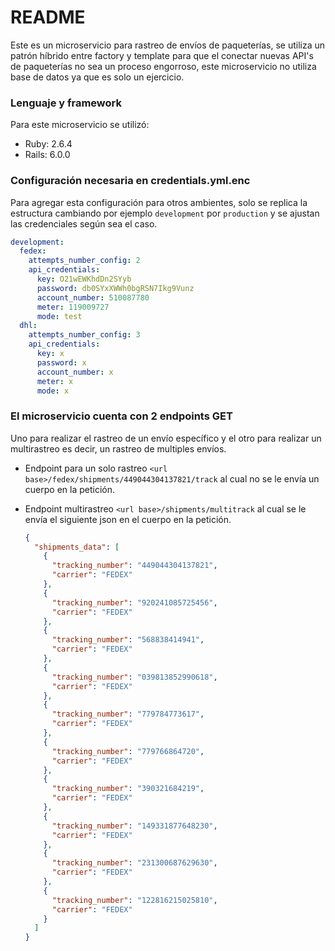 # README

Este es un microservicio para rastreo de envíos de paqueterías, se utiliza un patrón híbrido entre factory y template para que el conectar nuevas API's de paqueterías no sea un proceso engorroso, este microservicio no utiliza base de datos ya que es solo un ejercicio.

### Lenguaje y framework
Para este microservicio se utilizó:
* Ruby: 2.6.4
* Rails: 6.0.0

### Configuración necesaria en credentials.yml.enc
Para agregar esta configuración para otros ambientes, solo se replica la estructura cambiando por ejemplo `development` por `production` y se ajustan las credenciales según sea el caso.
```yml
development:
  fedex:
    attempts_number_config: 2
    api_credentials:
      key: O21wEWKhdDn2SYyb
      password: db0SYxXWWh0bgRSN7Ikg9Vunz
      account_number: 510087780
      meter: 119009727
      mode: test
  dhl:
    attempts_number_config: 3
    api_credentials:
      key: x
      password: x
      account_number: x
      meter: x
      mode: x
```
### El microservicio cuenta con 2 endpoints GET
Uno para realizar el rastreo de un envío específico y el otro para realizar un multirastreo es decir, un rastreo de multiples envíos.
* Endpoint para un solo rastreo `<url base>/fedex/shipments/449044304137821/track` al cual no se le envía un cuerpo en la petición.
* Endpoint multirastreo `<url base>/shipments/multitrack` al cual se le envía el siguiente json en el cuerpo en la petición.

  ```json
  {
    "shipments_data": [
      {
        "tracking_number": "449044304137821",
        "carrier": "FEDEX"
      },
      {
        "tracking_number": "920241085725456",
        "carrier": "FEDEX"
      },
      {
        "tracking_number": "568838414941",
        "carrier": "FEDEX"
      },
      {
        "tracking_number": "039813852990618",
        "carrier": "FEDEX"
      },
      {
        "tracking_number": "779784773617",
        "carrier": "FEDEX"
      },
      {
        "tracking_number": "779766864720",
        "carrier": "FEDEX"
      },
      {
        "tracking_number": "390321684219",
        "carrier": "FEDEX"
      },
      {
        "tracking_number": "149331877648230",
        "carrier": "FEDEX"
      },
      {
        "tracking_number": "231300687629630",
        "carrier": "FEDEX"
      },
      {
        "tracking_number": "122816215025810",
        "carrier": "FEDEX"
      }
    ]
  }
  ```
  
